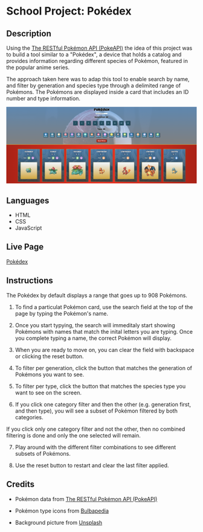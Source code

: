 # School Project: Pokédex

## Description
Using the [The RESTful Pokémon API (PokeAPI)](https://pokeapi.co/) the idea of this project was to build a tool similar to a "Pokédex", a device that holds a catalog and provides information regarding different species of Pokémon, featured in the popular anime series.

The approach taken here was to adap this tool to enable search by name, and filter by generation and species type through a delimited range of Pokémons. The Pokémons are displayed inside a card that includes an ID number and type information.

![alt text](images/screenshot_pokedex.png)

## Languages
- HTML
- CSS
- JavaScript

## Live Page

[Pokédex](https://public.bc.fi/s2300106/pokedex/)

## Instructions

The Pokédex by default displays a range that goes up to 908 Pokémons. 

1. To find a particulat Pokémon card, use the search field at the top of the page by typing the Pokémon's name. 

2. Once you start typying, the search will immeditaly start showing Pokémons with names that match the inital letters you are typing. Once you complete typing a name, the correct Pokémon will display.

3. When you are ready to move on, you can clear the field with backspace or clicking the reset button.

4. To filter per generation, click the button that matches the generation of Pokémons you want to see.

5. To filter per type, click the button that matches the species type you want to see on the screen.

6. If you click one category filter and then the other (e.g. generation first, and then type), you will see a subset of Pokémon filtered by both categories.

If you click only one category filter and not the other, then no combined filtering is done and only the one selected will remain.

7. Play around with the different filter combinations to see different subsets of Pokémons.

8. Use the reset button to restart and clear the last filter applied.

## Credits

- Pokémon data from [The RESTful Pokémon API (PokeAPI)](https://pokeapi.co/)

- Pokémon type icons from [Bulbapedia](https://bulbapedia.bulbagarden.net/wiki/Type)

- Background picture from [Unsplash](https://unsplash.com/)






